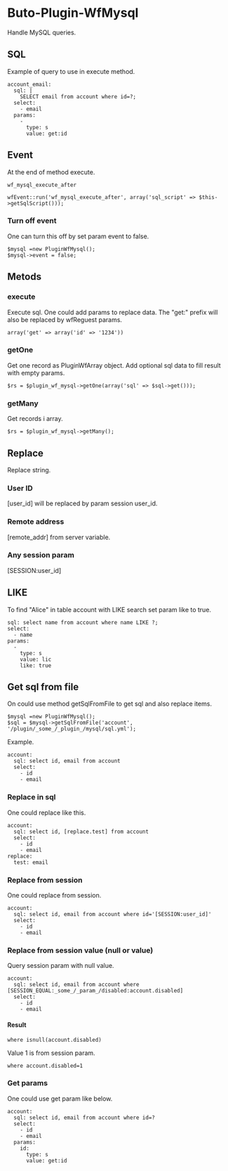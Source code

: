 # Buto-Plugin-WfMysql
Handle MySQL queries.

## SQL
Example of query to use in execute method.

```
account_email:
  sql: |
    SELECT email from account where id=?;
  select:
    - email
  params:
    -
      type: s
      value: get:id
```

## Event

At the end of method execute.

```
wf_mysql_execute_after
```
```
wfEvent::run('wf_mysql_execute_after', array('sql_script' => $this->getSqlScript()));
```

### Turn off event
One can turn this off by set param event to false.
```
$mysql =new PluginWfMysql();
$mysql->event = false;
```


## Metods

### execute
Execute sql. One could add params to replace data. The "get:" prefix will also be replaced by wfReguest params.

```
array('get' => array('id' => '1234'))
```

### getOne
Get one record as PluginWfArray object. Add optional sql data to fill result with empty params.

```
$rs = $plugin_wf_mysql->getOne(array('sql' => $sql->get()));
```
### getMany
Get records i array.

```
$rs = $plugin_wf_mysql->getMany();
```

## Replace
Replace string.

### User ID
[user_id] will be replaced by param session user_id.

### Remote address
[remote_addr] from server variable.

### Any session param
[SESSION:user_id]


## LIKE
To find "Alice" in table account with LIKE search set param like to true.
```
sql: select name from account where name LIKE ?;
select:
  - name
params:
  -
    type: s
    value: lic
    like: true 
```

## Get sql from file

On could use method getSqlFromFile to get sql and also replace items.

```
$mysql =new PluginWfMysql();
$sql = $mysql->getSqlFromFile('account', '/plugin/_some_/_plugin_/mysql/sql.yml');
```
Example.
```
account:
  sql: select id, email from account
  select:
    - id
    - email
```

### Replace in sql
One could replace like this.
```
account:
  sql: select id, [replace.test] from account
  select:
    - id
    - email
replace:
  test: email
```

### Replace from session
One could replace from session.
```
account:
  sql: select id, email from account where id='[SESSION:user_id]'
  select:
    - id
    - email
```

### Replace from session value (null or value)
Query session param with null value.
```
account:
  sql: select id, email from account where [SESSION_EQUAL:_some_/_param_/disabled:account.disabled]
  select:
    - id
    - email
```
#### Result
```
where isnull(account.disabled)
```

Value 1 is from session param.
```
where account.disabled=1
```

### Get params
One could use get param like below.
```
account:
  sql: select id, email from account where id=?
  select:
    - id
    - email
  params:
    id:
      type: s
      value: get:id
```
